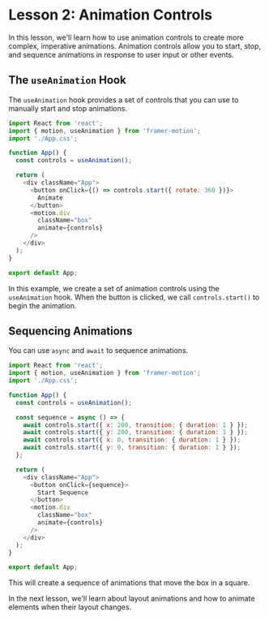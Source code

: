 # Lesson 2: Animation Controls

In this lesson, we'll learn how to use animation controls to create more complex, imperative animations. Animation controls allow you to start, stop, and sequence animations in response to user input or other events.

## The `useAnimation` Hook

The `useAnimation` hook provides a set of controls that you can use to manually start and stop animations.

```javascript
import React from 'react';
import { motion, useAnimation } from 'framer-motion';
import './App.css';

function App() {
  const controls = useAnimation();

  return (
    <div className="App">
      <button onClick={() => controls.start({ rotate: 360 })}>
        Animate
      </button>
      <motion.div
        className="box"
        animate={controls}
      />
    </div>
  );
}

export default App;
```

In this example, we create a set of animation controls using the `useAnimation` hook. When the button is clicked, we call `controls.start()` to begin the animation.

## Sequencing Animations

You can use `async` and `await` to sequence animations.

```javascript
import React from 'react';
import { motion, useAnimation } from 'framer-motion';
import './App.css';

function App() {
  const controls = useAnimation();

  const sequence = async () => {
    await controls.start({ x: 200, transition: { duration: 1 } });
    await controls.start({ y: 200, transition: { duration: 1 } });
    await controls.start({ x: 0, transition: { duration: 1 } });
    await controls.start({ y: 0, transition: { duration: 1 } });
  };

  return (
    <div className="App">
      <button onClick={sequence}>
        Start Sequence
      </button>
      <motion.div
        className="box"
        animate={controls}
      />
    </div>
  );
}

export default App;
```

This will create a sequence of animations that move the box in a square.

In the next lesson, we'll learn about layout animations and how to animate elements when their layout changes.
